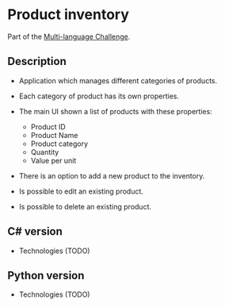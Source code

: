 # Product inventory

Part of the [Multi-language Challenge](https://github.com/davamix/multi-language-challenge).

## Description

- Application which manages different categories of products.
- Each category of product has its own properties.
- The main UI shown a list of products with these properties:
    - Product ID
    - Product Name
    - Product category
    - Quantity
    - Value per unit

- There is an option to add a new product to the inventory.
- Is possible to edit an existing product.
- Is possible to delete an existing product.

## C# version

- Technologies (TODO)

## Python version

- Technologies (TODO)